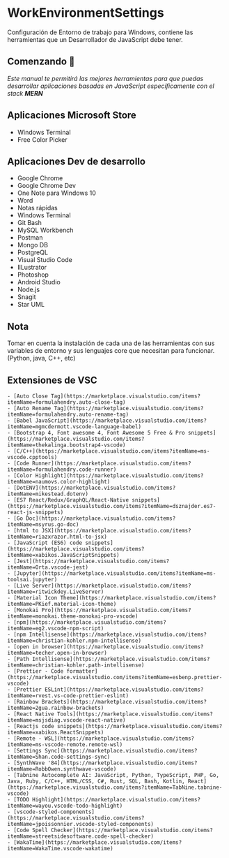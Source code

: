 # WorkEnvironmentSettings

Configuración de Entorno de trabajo para Windows,  contiene las herramientas que un Desarrollador de JavaScript debe tener.

## Comenzando 🚀

_Este manual te permitirá las mejores herramientas para que puedas desarrollar aplicaciones basadas en JavaScript específicamente con el stack **MERN**_


## Aplicaciones Microsoft Store
- Windows Terminal 
- Free Color Picker

## Aplicaciones Dev de desarrollo
- Google Chrome
- Google Chrome Dev 
- One Note para Windows 10
- Word
- Notas rápidas
- Windows Terminal
- Git Bash
- MySQL Workbench 
- Postman
- Mongo DB
- PostgreQL
- Visual Studio Code
- IlLustrator
- Photoshop
- Android Studio
- Node.js
- Snagit
- Star UML

## Nota
Tomar en cuenta la instalación de cada una de las herramientas con sus variables de entorno y sus lenguajes core que necesitan para funcionar. (Python, java, C++, etc)

## Extensiones de VSC 

```
- [Auto Close Tag](https://marketplace.visualstudio.com/items?itemName=formulahendry.auto-close-tag)
- [Auto Rename Tag](https://marketplace.visualstudio.com/items?itemName=formulahendry.auto-rename-tag)
- [Babel JavaScript](https://marketplace.visualstudio.com/items?itemName=mgmcdermott.vscode-language-babel)
- [Bootstrap 4, Font awesome 4, Font Awesome 5 Free & Pro snippets](https://marketplace.visualstudio.com/items?itemName=thekalinga.bootstrap4-vscode)
- [C/C++](https://marketplace.visualstudio.com/items?itemName=ms-vscode.cpptools)
- [Code Runner](https://marketplace.visualstudio.com/items?itemName=formulahendry.code-runner)
- [Color Highlight](https://marketplace.visualstudio.com/items?itemName=naumovs.color-highlight)
- [DotENV](https://marketplace.visualstudio.com/items?itemName=mikestead.dotenv)
- [ES7 React/Redux/GraphQL/React-Native snippets](https://marketplace.visualstudio.com/items?itemName=dsznajder.es7-react-js-snippets)
- [Go Doc](https://marketplace.visualstudio.com/items?itemName=msyrus.go-doc)
- [html to JSX](https://marketplace.visualstudio.com/items?itemName=riazxrazor.html-to-jsx)
- [JavaScript (ES6) code snippets](https://marketplace.visualstudio.com/items?itemName=xabikos.JavaScriptSnippets)
- [Jest](https://marketplace.visualstudio.com/items?itemName=Orta.vscode-jest)
- [Jupyter](https://marketplace.visualstudio.com/items?itemName=ms-toolsai.jupyter)
- [Live Server](https://marketplace.visualstudio.com/items?itemName=ritwickdey.LiveServer)
- [Material Icon Theme](https://marketplace.visualstudio.com/items?itemName=PKief.material-icon-theme)
- [Monokai Pro](https://marketplace.visualstudio.com/items?itemName=monokai.theme-monokai-pro-vscode)
- [npm](https://marketplace.visualstudio.com/items?itemName=eg2.vscode-npm-script)
- [npm Intellisense](https://marketplace.visualstudio.com/items?itemName=christian-kohler.npm-intellisense)
- [open in browser](https://marketplace.visualstudio.com/items?itemName=techer.open-in-browser)
- [Path Intellisense](https://marketplace.visualstudio.com/items?itemName=christian-kohler.path-intellisense)
- [Prettier - Code formatter](https://marketplace.visualstudio.com/items?itemName=esbenp.prettier-vscode)
- [Prettier ESLint](https://marketplace.visualstudio.com/items?itemName=rvest.vs-code-prettier-eslint)
- [Rainbow Brackets](https://marketplace.visualstudio.com/items?itemName=2gua.rainbow-brackets)
- [React Native Tools](https://marketplace.visualstudio.com/items?itemName=msjsdiag.vscode-react-native)
- [Reactjs code snippets](https://marketplace.visualstudio.com/items?itemName=xabikos.ReactSnippets)
- [Remote - WSL](https://marketplace.visualstudio.com/items?itemName=ms-vscode-remote.remote-wsl)
- [Settings Sync](https://marketplace.visualstudio.com/items?itemName=Shan.code-settings-sync)
- [SynthWave '84](https://marketplace.visualstudio.com/items?itemName=RobbOwen.synthwave-vscode)
- [Tabnine Autocomplete AI: JavaScript, Python, TypeScript, PHP, Go, Java, Ruby, C/C++, HTML/CSS, C#, Rust, SQL, Bash, Kotlin, React](https://marketplace.visualstudio.com/items?itemName=TabNine.tabnine-vscode)
- [TODO Highlight](https://marketplace.visualstudio.com/items?itemName=wayou.vscode-todo-highlight)
- [vscode-styled-components](https://marketplace.visualstudio.com/items?itemName=jpoissonnier.vscode-styled-components)
- [Code Spell Checker](https://marketplace.visualstudio.com/items?itemName=streetsidesoftware.code-spell-checker)
- [WakaTime](https://marketplace.visualstudio.com/items?itemName=WakaTime.vscode-wakatime)	

```
